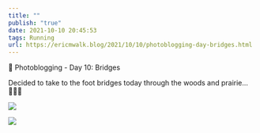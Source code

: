 ```yaml
---
title: ""
publish: "true"
date: 2021-10-10 20:45:53
tags: Running
url: https://ericmwalk.blog/2021/10/10/photoblogging-day-bridges.html
---
```


📸 Photoblogging - Day 10: Bridges

Decided to take to the foot bridges today through the woods and prairie... 🏃🏻‍♂️

![](https://ericmwalk.blog/uploads/2021/5ecdf4109c.jpg)


![](https://ericmwalk.blog/uploads/2021/2f91bfa578.jpg)